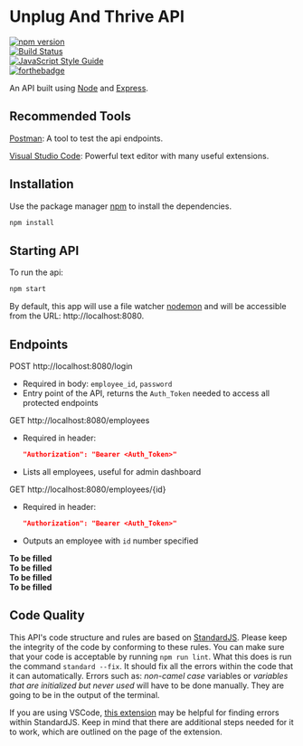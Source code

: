 # Unplug And Thrive API
[![npm version](https://badge.fury.io/js/express.svg)](https://badge.fury.io/js/express)  
[![Build Status](https://travis-ci.com/AJBuckle/UnplugAndThriveAPI.svg?token=xS9pAoyPyTQuATk6Sw97&branch=master)](https://travis-ci.com/AJBuckle/UnplugAndThriveAPI)    
[![JavaScript Style Guide](https://img.shields.io/badge/code_style-standard-brightgreen.svg)](https://standardjs.com)  
[![forthebadge](https://forthebadge.com/images/badges/built-with-love.svg)](https://forthebadge.com)  

An API built using [Node](https://nodejs.org/en/) and [Express](https://expressjs.com/).

## Recommended Tools
[Postman](https://www.getpostman.com/): A tool to test the api endpoints.

[Visual Studio Code](https://code.visualstudio.com/): Powerful text editor with many useful extensions.

## Installation

Use the package manager [npm](https://www.npmjs.com/) to install the dependencies.

```bash
npm install
```

## Starting API

To run the api:
```bash
npm start
```

By default, this app will use a file watcher [nodemon](https://nodemon.io/) and will be accessible from the URL: http://localhost:8080.

## Endpoints
POST http://localhost:8080/login
* Required in body: `employee_id`, `password`  
* Entry point of the API, returns the `Auth_Token` needed to access all protected endpoints

GET http://localhost:8080/employees 
* Required in header: 
  ```json
  "Authorization": "Bearer <Auth_Token>"
  ```
* Lists all employees, useful for admin dashboard

GET http://localhost:8080/employees/{id} 
* Required in header: 
  ```json
  "Authorization": "Bearer <Auth_Token>"
  ```
* Outputs an employee with `id` number specified

**To be filled**  
**To be filled**  
**To be filled**  
**To be filled**  




## Code Quality

This API's code structure and rules are based on [StandardJS](https://standardjs.com/). Please keep the integrity of the code by conforming to these rules. You can make sure that your code is acceptable by running `npm run lint`. What this does is run the command `standard --fix`. It should fix all the errors within the code that it can automatically. Errors such as: *non-camel case* variables or *variables that are initialized but never used* will have to be done manually. They are going to be in the output of the terminal.

If you are using VSCode, [this extension](https://marketplace.visualstudio.com/items?itemName=chenxsan.vscode-standardjs) may be helpful for finding errors within StandardJS. Keep in mind that there are additional steps needed for it to work, which are outlined on the page of the extension.


<!-- ## License
[MIT](https://choosealicense.com/licenses/mit/) -->
